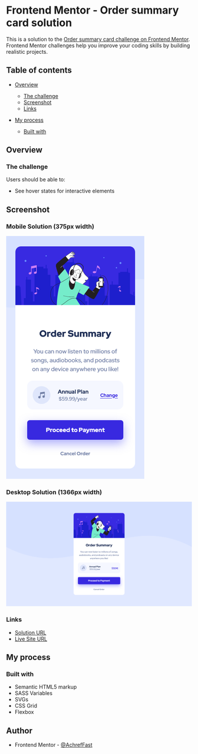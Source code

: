 # Frontend Mentor - Order summary card solution

This is a solution to the [Order summary card challenge on Frontend Mentor](https://www.frontendmentor.io/challenges/order-summary-component-QlPmajDUj). Frontend Mentor challenges help you improve your coding skills by building realistic projects. 

## Table of contents

- [Overview](#overview)
  
  - [The challenge](#the-challenge)
  - [Screenshot](#screenshot)
  - [Links](#links)
  
- [My process](#my-process)
  - [Built with](#built-with)
  
  

## Overview

### The challenge

Users should be able to:

- See hover states for interactive elements

## Screenshot

### Mobile Solution (375px width)

![](./screenshots/mobile_solution.png)



### Desktop Solution (1366px width)

![](./screenshots/desktop_solution.png)



### Links

-  [Solution URL](https://github.com/AchrefFast/Frontend-Mentor--NFT-preview-card-componen)
- [Live Site URL](https://achreffast.github.io/Frontend-Mentor--NFT-preview-card-componen/)

## My process

### Built with

- Semantic HTML5 markup
- SASS Variables
-  SVGs
- CSS Grid
- Flexbox

## Author

- Frontend Mentor - [@AchrefFast](https://www.frontendmentor.io/profile/AchrefFast)
